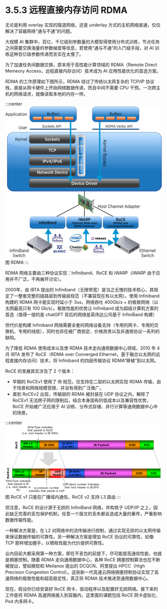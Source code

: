 # 3.5.3 远程直接内存访问 RDMA

无论是利用 overlay 实现的隧道网络，还是 underlay 方式的主机网络直通，仅仅解决了容器网络“通与不通”的问题。

大规模 AI 集群中，百亿、千亿级别参数量的大模型得使用分布式训练，节点任务之间需要交换海量的参数梯度等信息，若使用“通与不通”的入门级手段，对 AI 训练这种百亿级参数传递而言实在太慢了。

为了加速任务间数据交换，原本用于高性能计算领域的 RDMA（Remote Direct Memeory Access，远程直接内存访问）技术成为 AI 应用性能优化的首选方案。

RDMA 的工作原理如下图所示，RDMA 绕过了传统以太网复杂的 TCP/IP 协议栈，直接从网卡硬件上开始网络数据传递，而且中间不需要 CPU 干预。一次跨主机的网络请求，就像读取本地的内存一样。

:::center
  ![](../assets/RDMA.png)<br/>
  图  RDMA 
:::

RDMA 网络主要由三种协议实现：Infiniband、RoCE 和 iWARP（iWARP 由于应用并不广泛，不再展开讨论）。

2000年，由 IBTA 提出的 Infiniband（无限带宽）是当之无愧的技术核心，其规定了一整套完整的链路层到传输层规范（不兼容现在有以太网）。使用 Infiniband 构建的 RDMA 网卡能实现时延小于 3us，网络吞吐 400Gb/s + 的极致网络（以太网最高只有 100 Gb/s）。极致性能的优势让 Infiniband 成为超级计算机方案的首选（值得一提的是 chatGPT 背后的网络是英伟达公司基于 InfiniBand 构建）

但代价是构建 Infiniband 网络需要全套的网络设备支持（专用的网卡、专用的交换机、专用的线缆），同时也存在被厂商锁定、价格昂贵以及非通用协议一系列的缺陷。

为了降低 RDMA 使用成本以及使 RDMA 技术走向通用数据中心领域，2010 年 4月 IBTA 发布了 RoCE（RDMA over Converged Ethernet，基于融合以太网的远程直接内存访问）技术，将 Infiniband 的四层传输协议 RDMA“移植”到以太网。

RoCE 的发展其实涉及了 2 个版本：
- 早期的 RoCEv1 使用了 IB 规范，仅支持在二层的以太网实现 RDMA 传输，由于场景和网络规模受限，并没有得到广泛推广。
- 直到 RoCEv2 出现，传输层的 RDMA 被封装在 UDP 协议之内，解除了 RoCEv1 无法跨子网的限制后，结合本身固有的低成本以及兼容性优势，RoCE 开始被广泛应用于 AI 训练、分布式存储、并行计算等通用数据中心中的场景。

:::center
  ![](../assets/RoCE_Header_format.png)<br/>
  图 RoCE v1 只能在广播域内通信，RoCE v2 支持 L3 路由
:::

但注意，RoCE 的设计源于无损的 InfiniBand 网络，并构筑于 UDP/IP 之上，因此缺乏完善的丢包保护机制，任意一个报文的丢失都会造成大量的重传，严重影响数据传输性能。

一种解决方案是，在 L2 对网络中的流传输进行控制，通过实现无损的以太网传输来保证数据传输的可靠性。另一种解决方案是增加 RoCE 协议的可靠性，如像 TCP 那样增加握手，以牺牲性能为代价提供可靠性。

业内目前大都采用第一种方案，即在不丢包的前提下，尽可能提高通信性能，也就是拥塞控制。随着 RDMA 走向通用数据中心，各种 RoCE 拥塞控制算法也在不断被提出，譬如微软和 Mellanox 提出的 DCQCN、阿里提出 HPCC（High Precision Congestion Control）。这些新一代高速云网络拥塞控制协议实现了高速网络的极致性能和超高稳定性，真正将 RDMA 技术推进至通用数据中心。

现在，假设你已经安装好 RoCE 网卡、驱动程序以及配置好无损网络。接下来的工作是将 RDMA 高速网络接入到容器内，这里面的课题包括 RoCE 网卡虚拟化、Pod 内多网卡。
